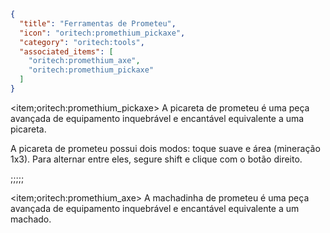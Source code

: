 ```json
{
  "title": "Ferramentas de Prometeu",
  "icon": "oritech:promethium_pickaxe",
  "category": "oritech:tools",
  "associated_items": [
    "oritech:promethium_axe",
    "oritech:promethium_pickaxe"
  ]
}
```

<item;oritech:promethium_pickaxe> A picareta de prometeu é uma peça avançada de equipamento inquebrável e encantável equivalente a uma picareta.

A picareta de prometeu possui dois modos: toque suave e área (mineração 1x3). Para alternar entre eles, segure shift e clique com o botão direito.

;;;;;

<item;oritech:promethium_axe> A machadinha de prometeu é uma peça avançada de equipamento inquebrável e encantável equivalente a um machado.